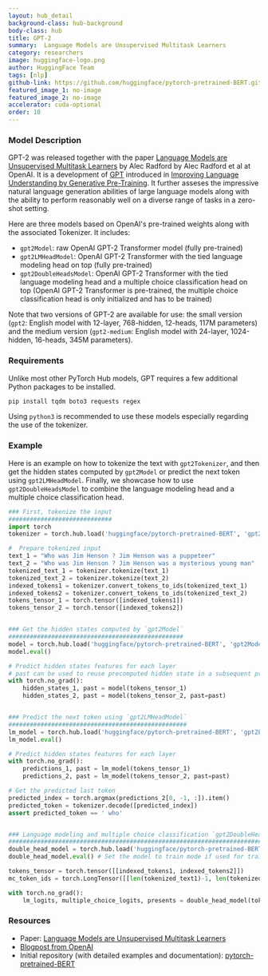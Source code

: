 ```yaml
---
layout: hub_detail
background-class: hub-background
body-class: hub
title: GPT-2
summary:  Language Models are Unsupervised Multitask Learners
category: researchers
image: huggingface-logo.png
author: HuggingFace Team
tags: [nlp]
github-link: https://github.com/huggingface/pytorch-pretrained-BERT.git
featured_image_1: no-image
featured_image_2: no-image
accelerator: cuda-optional
order: 10
---
```


### Model Description

GPT-2 was released together with the paper [Language Models are Unsupervised Multitask Learners](https://blog.openai.com/better-language-models/) by Alec Radford by Alec Radford et al at OpenAI. It is a development of [GPT](https://github.com/pytorch/hub/blob/master/huggingface_pytorch-pretrained-bert_gpt.md) introduced in [Improving Language Understanding by Generative Pre-Training](https://s3-us-west-2.amazonaws.com/openai-assets/research-covers/language-unsupervised/language_understanding_paper.pdf). It further asseses the impressive natural language generation abilities of large language models along with the ability to perform reasonably well on a diverse range of tasks in a zero-shot setting.

Here are three models based on OpenAI's pre-trained weights along with the associated Tokenizer.
It includes:
- `gpt2Model`: raw OpenAI GPT-2 Transformer model (fully pre-trained)
- `gpt2LMHeadModel`: OpenAI GPT-2 Transformer with the tied language modeling head on top (fully pre-trained)
- `gpt2DoubleHeadsModel`: OpenAI GPT-2 Transformer with the tied language modeling head and a multiple choice classification head on top (OpenAI GPT-2 Transformer is pre-trained, the multiple choice classification head is only initialized and has to be trained)

Note that two versions of GPT-2 are available for use: the small version (`gpt2`: English model with 12-layer, 768-hidden, 12-heads, 117M parameters) and the medium version (`gpt2-medium`: English model with 24-layer, 1024-hidden, 16-heads, 345M parameters).

### Requirements

Unlike most other PyTorch Hub models, GPT requires a few additional Python packages to be installed.

```bash
pip install tqdm boto3 requests regex
```

Using `python3` is recommended to use these models especially regarding the use of the tokenizer.

### Example

Here is an example on how to tokenize the text with `gpt2Tokenizer`, and then get the hidden states computed by `gpt2Model` or predict the next token using `gpt2LMHeadModel`. Finally, we showcase how to use `gpt2DoubleHeadsModel` to combine the language modeling head and a multiple choice classification head.

```python
### First, tokenize the input
#############################
import torch
tokenizer = torch.hub.load('huggingface/pytorch-pretrained-BERT', 'gpt2Tokenizer', 'gpt2')

#  Prepare tokenized input
text_1 = "Who was Jim Henson ? Jim Henson was a puppeteer"
text_2 = "Who was Jim Henson ? Jim Henson was a mysterious young man"
tokenized_text_1 = tokenizer.tokenize(text_1)
tokenized_text_2 = tokenizer.tokenize(text_2)
indexed_tokens1 = tokenizer.convert_tokens_to_ids(tokenized_text_1)
indexed_tokens2 = tokenizer.convert_tokens_to_ids(tokenized_text_2)
tokens_tensor_1 = torch.tensor([indexed_tokens1])
tokens_tensor_2 = torch.tensor([indexed_tokens2])


### Get the hidden states computed by `gpt2Model`
#################################################
model = torch.hub.load('huggingface/pytorch-pretrained-BERT', 'gpt2Model', 'gpt2')
model.eval()

# Predict hidden states features for each layer
# past can be used to reuse precomputed hidden state in a subsequent predictions
with torch.no_grad():
	hidden_states_1, past = model(tokens_tensor_1)
	hidden_states_2, past = model(tokens_tensor_2, past=past)


### Predict the next token using `gpt2LMHeadModel`
##################################################
lm_model = torch.hub.load('huggingface/pytorch-pretrained-BERT', 'gpt2LMHeadModel', 'gpt2')
lm_model.eval()

# Predict hidden states features for each layer
with torch.no_grad():
	predictions_1, past = lm_model(tokens_tensor_1)
	predictions_2, past = lm_model(tokens_tensor_2, past=past)

# Get the predicted last token
predicted_index = torch.argmax(predictions_2[0, -1, :]).item()
predicted_token = tokenizer.decode([predicted_index])
assert predicted_token == ' who'


### Language modeling and multiple choice classification `gpt2DoubleHeadsModel`
###############################################################################
double_head_model = torch.hub.load('huggingface/pytorch-pretrained-BERT', 'gpt2DoubleHeadsModel', 'gpt2')
double_head_model.eval() # Set the model to train mode if used for training

tokens_tensor = torch.tensor([[indexed_tokens1, indexed_tokens2]])
mc_token_ids = torch.LongTensor([[len(tokenized_text1)-1, len(tokenized_text2)-1]])

with torch.no_grad():
    lm_logits, multiple_choice_logits, presents = double_head_model(tokens_tensor, mc_token_ids)
```

### Resources

 - Paper: [Language Models are Unsupervised Multitask Learners](https://blog.openai.com/better-language-models/)
 - [Blogpost from OpenAI](https://openai.com/blog/better-language-models/)
 - Initial repository (with detailed examples and documentation): [pytorch-pretrained-BERT](https://github.com/huggingface/pytorch-pretrained-BERT)
